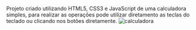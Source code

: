 Projeto criado utilizando HTML5, CSS3 e JavaScript de uma calculadora simples, para realizar as operações pode utilizar diretamento as teclas do teclado ou clicando nos botões diretamente.
![calculadora](https://github.com/DreDev3/calculadora/assets/162820365/a3039e5b-aa17-44d9-8883-91a673955f08)
